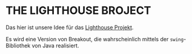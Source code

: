 # THE LIGHTHOUSE BROJECT

Das hier ist unsere Idee für das [Lighthouse Projekt](http://www.uni-kiel.de/download/lighthouse/project-lighthouse.pdf).  
  
Es wird eine Version von Breakout, die wahrscheinlich mittels der `swing`-Bibliothek von Java realisiert.